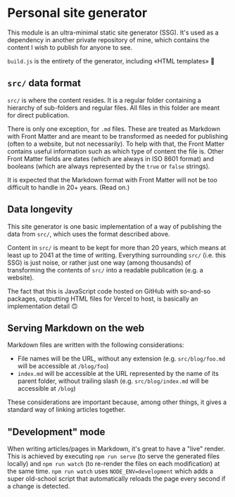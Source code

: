 # Personal site generator

This module is an ultra-minimal static site generator (SSG). It's used as a dependency in another private repository of mine, which contains the content I wish to publish for anyone to see.

`build.js` is the entirety of the generator, including «HTML templates» 🤭

## `src/` data format

`src/` is where the content resides. It is a regular folder containing a hierarchy of sub-folders and regular files. All files in this folder are meant for direct publication.

There is only one exception, for `.md` files. These are treated as Markdown with Front Matter and are meant to be transformed as needed for publishing (often to a website, but not necessarily). To help with that, the Front Matter contains useful information such as which type of content the file is. Other Front Matter fields are dates (which are always in ISO 8601 format) and booleans (which are always represented by the `true` or `false` strings).

It is expected that the Markdown format with Front Matter will not be too difficult to handle in 20+ years. (Read on.)

## Data longevity

This site generator is one basic implementation of a way of publishing the data from `src/`, which uses the format described above.

Content in `src/` is meant to be kept for more than 20 years, which means at least up to 2041 at the time of writing. Everything surrounding `src/` (i.e. this SSG) is just noise, or rather just one way (among thousands) of transforming the contents of `src/` into a readable publication (e.g. a website).

The fact that this is JavaScript code hosted on GitHub with so-and-so packages, outputting HTML files for Vercel to host, is basically an implementation detail 🙃

## Serving Markdown on the web

Markdown files are written with the following considerations:

- File names will be the URL, without any extension (e.g. `src/blog/foo.md` will be accessible at `/blog/foo`)
- `index.md` will be accessible at the URL represented by the name of its parent folder, without trailing slash (e.g. `src/blog/index.md` will be accessible at `/blog`)

These considerations are important because, among other things, it gives a standard way of linking articles together.

## "Development" mode

When writing articles/pages in Markdown, it's great to have a "live" render. This is achieved by executing `npm run serve` (to serve the generated files locally) and `npm run watch` (to re-render the files on each modification) at the same time. `npm run watch` uses `NODE_ENV=development` which adds a super old-school script that automatically reloads the page every second if a change is detected.
